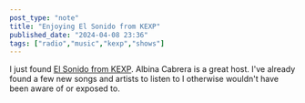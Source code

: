 ```yaml
---
post_type: "note" 
title: "Enjoying El Sonido from KEXP"
published_date: "2024-04-08 23:36"
tags: ["radio","music","kexp","shows"]
---
```


I just found [El Sonido from KEXP](https://www.kexp.org/shows/El-Sonido/). Albina Cabrera is a great host. I've already found a few new songs and artists to listen to I otherwise wouldn't have been aware of or exposed to. 